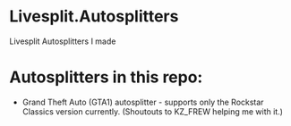 # Livesplit.Autosplitters
Livesplit Autosplitters I made

# Autosplitters in this repo:
- Grand Theft Auto (GTA1) autosplitter - supports only the Rockstar Classics version currently. (Shoutouts to KZ_FREW helping me with it.)
